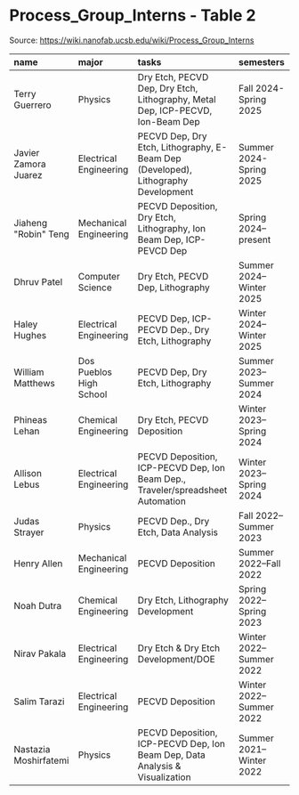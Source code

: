 # Process_Group_Interns - Table 2

Source: https://wiki.nanofab.ucsb.edu/wiki/Process_Group_Interns

| name                  | major                   | tasks                                                                             | semesters               |
|:----------------------|:------------------------|:----------------------------------------------------------------------------------|:------------------------|
| Terry Guerrero        | Physics                 | Dry Etch, PECVD Dep, Dry Etch, Lithography, Metal Dep, ICP-PECVD, Ion-Beam Dep    | Fall 2024-Spring 2025   |
| Javier Zamora Juarez  | Electrical Engineering  | PECVD Dep, Dry Etch, Lithography, E-Beam Dep (Developed), Lithography Development | Summer 2024-Spring 2025 |
| Jiaheng "Robin" Teng  | Mechanical Engineering  | PECVD Deposition, Dry Etch, Lithography, Ion Beam Dep, ICP-PEVCD Dep              | Spring 2024–present     |
| Dhruv Patel           | Computer Science        | Dry Etch, PECVD Dep, Lithography                                                  | Summer 2024–Winter 2025 |
| Haley Hughes          | Electrical Engineering  | PECVD Dep, ICP-PECVD Dep., Dry Etch, Lithography                                  | Winter 2024–Winter 2025 |
| William Matthews      | Dos Pueblos High School | PECVD Dep, Dry Etch, Lithography                                                  | Summer 2023–Summer 2024 |
| Phineas Lehan         | Chemical Engineering    | Dry Etch, PECVD Deposition                                                        | Winter 2023–Spring 2024 |
| Allison Lebus         | Electrical Engineering  | PECVD Deposition, ICP-PECVD Dep, Ion Beam Dep., Traveler/spreadsheet Automation   | Winter 2023–Spring 2024 |
| Judas Strayer         | Physics                 | PECVD Dep., Dry Etch, Data Analysis                                               | Fall 2022–Summer 2023   |
| Henry Allen           | Mechanical Engineering  | PECVD Deposition                                                                  | Summer 2022–Fall 2022   |
| Noah Dutra            | Chemical Engineering    | Dry Etch, Lithography Development                                                 | Spring 2022–Spring 2023 |
| Nirav Pakala          | Electrical Engineering  | Dry Etch & Dry Etch Development/DOE                                               | Winter 2022–Summer 2022 |
| Salim Tarazi          | Electrical Engineering  | PECVD Deposition                                                                  | Winter 2022–Summer 2022 |
| Nastazia Moshirfatemi | Physics                 | PECVD Deposition, ICP-PECVD Dep, Ion Beam Dep, Data Analysis & Visualization      | Summer 2021–Winter 2022 |